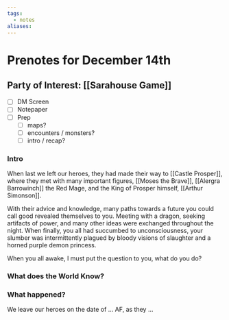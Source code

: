 ```yaml
---
tags:
  - notes
aliases:
---
```


# Prenotes for December 14th
## Party of Interest: [[Sarahouse Game]]
- [ ] DM Screen
- [ ] Notepaper
- [ ] Prep
	- [ ] maps?
	- [ ] encounters / monsters?
	- [ ] intro / recap?

### Intro

When last we left our heroes, they had made their way to [[Castle Prosper]], where they met with many important figures, [[Moses the Brave]], [[Alergra Barrowinch]] the Red Mage, and the King of Prosper himself, [[Arthur Simonson]]. 

With their advice and knowledge, many paths towards a future you could call good revealed themselves to you. Meeting with a dragon, seeking artifacts of power, and many other ideas were exchanged throughout the night. When finally, you all had succumbed to unconsciousness, your slumber was intermittently plagued by bloody visions of slaughter and a horned purple demon princess.

When you all awake, I must put the question to you, what do you do?

### What does the World Know?


### What happened?


We leave our heroes on the date of ... AF, as they ...